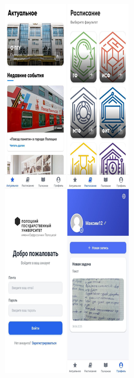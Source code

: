 <div align="center">
  <img src="images/1.jpg" alt="1" width="200" height="600">
  <img src="images/2.jpg" alt="2" width="200" height="600">
  <img src="images/3.jpg" alt="3" width="200" height="600">
  <img src="images/4.jpg" alt="4" width="200" height="600">
</div>

